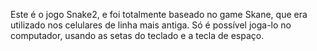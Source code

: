 Este é o jogo Snake2,  e foi totalmente baseado no game Skane, que era utilizado nos celulares de linha mais antiga. Só é possível joga-lo no computador, usando as setas do teclado e a tecla de espaço.
